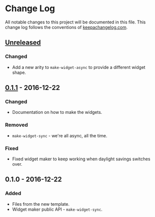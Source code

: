 # Change Log
All notable changes to this project will be documented in this file. This change log follows the conventions of [keepachangelog.com](http://keepachangelog.com/).

## [Unreleased]
### Changed
- Add a new arity to `make-widget-async` to provide a different widget shape.

## [0.1.1] - 2016-12-22
### Changed
- Documentation on how to make the widgets.

### Removed
- `make-widget-sync` - we're all async, all the time.

### Fixed
- Fixed widget maker to keep working when daylight savings switches over.

## 0.1.0 - 2016-12-22
### Added
- Files from the new template.
- Widget maker public API - `make-widget-sync`.

[Unreleased]: https://github.com/your-name/plasync/compare/0.1.1...HEAD
[0.1.1]: https://github.com/your-name/plasync/compare/0.1.0...0.1.1
